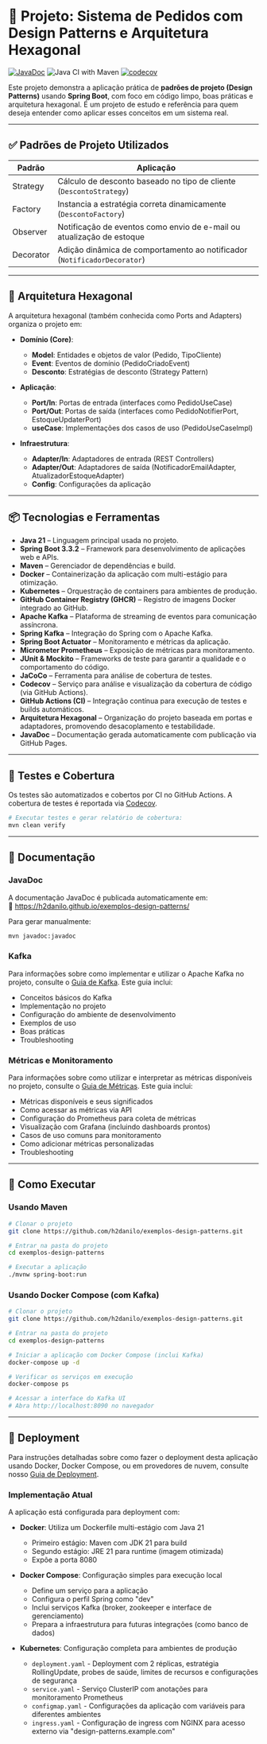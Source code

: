 # 🧠 Projeto: Sistema de Pedidos com Design Patterns e Arquitetura Hexagonal

[![JavaDoc](https://img.shields.io/badge/docs-javadoc-blue.svg)](https://h2danilo.github.io/exemplos-design-patterns/)
![Java CI with Maven](https://github.com/h2danilo/exemplos-design-patterns/actions/workflows/build.yml/badge.svg)
[![codecov](https://codecov.io/gh/h2danilo/exemplos-design-patterns/branch/main/graph/badge.svg)](https://codecov.io/gh/h2danilo/exemplos-design-patterns)

Este projeto demonstra a aplicação prática de **padrões de projeto (Design Patterns)** usando **Spring Boot**, com foco em código limpo, boas práticas e arquitetura hexagonal. É um projeto de estudo e referência para quem deseja entender como aplicar esses conceitos em um sistema real.

---

## ✅ Padrões de Projeto Utilizados

| Padrão     | Aplicação                                                                 |
|------------|---------------------------------------------------------------------------|
| Strategy   | Cálculo de desconto baseado no tipo de cliente (`DescontoStrategy`)      |
| Factory    | Instancia a estratégia correta dinamicamente (`DescontoFactory`)         |
| Observer   | Notificação de eventos como envio de e-mail ou atualização de estoque    |
| Decorator  | Adição dinâmica de comportamento ao notificador (`NotificadorDecorator`) |

---

## 🧱 Arquitetura Hexagonal

A arquitetura hexagonal (também conhecida como Ports and Adapters) organiza o projeto em:

- **Domínio (Core)**: 
  - **Model**: Entidades e objetos de valor (Pedido, TipoCliente)
  - **Event**: Eventos de domínio (PedidoCriadoEvent)
  - **Desconto**: Estratégias de desconto (Strategy Pattern)

- **Aplicação**:
  - **Port/In**: Portas de entrada (interfaces como PedidoUseCase)
  - **Port/Out**: Portas de saída (interfaces como PedidoNotifierPort, EstoqueUpdaterPort)
  - **useCase**: Implementações dos casos de uso (PedidoUseCaseImpl)

- **Infraestrutura**:
  - **Adapter/In**: Adaptadores de entrada (REST Controllers)
  - **Adapter/Out**: Adaptadores de saída (NotificadorEmailAdapter, AtualizadorEstoqueAdapter)
  - **Config**: Configurações da aplicação

---

## 📦 Tecnologias e Ferramentas

- **Java 21** – Linguagem principal usada no projeto.
- **Spring Boot 3.3.2** – Framework para desenvolvimento de aplicações web e APIs.
- **Maven** – Gerenciador de dependências e build.
- **Docker** – Containerização da aplicação com multi-estágio para otimização.
- **Kubernetes** – Orquestração de containers para ambientes de produção.
- **GitHub Container Registry (GHCR)** – Registro de imagens Docker integrado ao GitHub.
- **Apache Kafka** – Plataforma de streaming de eventos para comunicação assíncrona.
- **Spring Kafka** – Integração do Spring com o Apache Kafka.
- **Spring Boot Actuator** – Monitoramento e métricas da aplicação.
- **Micrometer Prometheus** – Exposição de métricas para monitoramento.
- **JUnit & Mockito** – Frameworks de teste para garantir a qualidade e o comportamento do código.
- **JaCoCo** – Ferramenta para análise de cobertura de testes.
- **Codecov** – Serviço para análise e visualização da cobertura de código (via GitHub Actions).
- **GitHub Actions (CI)** – Integração contínua para execução de testes e builds automáticos.
- **Arquitetura Hexagonal** – Organização do projeto baseada em portas e adaptadores, promovendo desacoplamento e testabilidade.
- **JavaDoc** – Documentação gerada automaticamente com publicação via GitHub Pages.

---

## 🧪 Testes e Cobertura

Os testes são automatizados e cobertos por CI no GitHub Actions. A cobertura de testes é reportada via [Codecov](https://codecov.io/gh/h2danilo/exemplos-design-patterns).

```bash
# Executar testes e gerar relatório de cobertura:
mvn clean verify
```

---

## 📄 Documentação

### JavaDoc

A documentação JavaDoc é publicada automaticamente em:  
🔗 https://h2danilo.github.io/exemplos-design-patterns/

Para gerar manualmente:

```bash
mvn javadoc:javadoc
```

### Kafka

Para informações sobre como implementar e utilizar o Apache Kafka no projeto, consulte o [Guia de Kafka](./docs/kafka-guide.md). Este guia inclui:

- Conceitos básicos do Kafka
- Implementação no projeto
- Configuração do ambiente de desenvolvimento
- Exemplos de uso
- Boas práticas
- Troubleshooting

### Métricas e Monitoramento

Para informações sobre como utilizar e interpretar as métricas disponíveis no projeto, consulte o [Guia de Métricas](./docs/metrics-guide.md). Este guia inclui:

- Métricas disponíveis e seus significados
- Como acessar as métricas via API
- Configuração do Prometheus para coleta de métricas
- Visualização com Grafana (incluindo dashboards prontos)
- Casos de uso comuns para monitoramento
- Como adicionar métricas personalizadas
- Troubleshooting

---

## 🚀 Como Executar

### Usando Maven

```bash
# Clonar o projeto
git clone https://github.com/h2danilo/exemplos-design-patterns.git

# Entrar na pasta do projeto
cd exemplos-design-patterns

# Executar a aplicação
./mvnw spring-boot:run
```

### Usando Docker Compose (com Kafka)

```bash
# Clonar o projeto
git clone https://github.com/h2danilo/exemplos-design-patterns.git

# Entrar na pasta do projeto
cd exemplos-design-patterns

# Iniciar a aplicação com Docker Compose (inclui Kafka)
docker-compose up -d

# Verificar os serviços em execução
docker-compose ps

# Acessar a interface do Kafka UI
# Abra http://localhost:8090 no navegador
```

---

## 🐳 Deployment

Para instruções detalhadas sobre como fazer o deployment desta aplicação usando Docker, Docker Compose, ou em provedores de nuvem, consulte nosso [Guia de Deployment](./docs/deployment-guide.md).

### Implementação Atual

A aplicação está configurada para deployment com:

- **Docker**: Utiliza um Dockerfile multi-estágio com Java 21
  - Primeiro estágio: Maven com JDK 21 para build
  - Segundo estágio: JRE 21 para runtime (imagem otimizada)
  - Expõe a porta 8080

- **Docker Compose**: Configuração simples para execução local
  - Define um serviço para a aplicação
  - Configura o perfil Spring como "dev"
  - Inclui serviços Kafka (broker, zookeeper e interface de gerenciamento)
  - Prepara a infraestrutura para futuras integrações (como banco de dados)

- **Kubernetes**: Configuração completa para ambientes de produção
  - `deployment.yaml` - Deployment com 2 réplicas, estratégia RollingUpdate, probes de saúde, limites de recursos e configurações de segurança
  - `service.yaml` - Serviço ClusterIP com anotações para monitoramento Prometheus
  - `configmap.yaml` - Configurações da aplicação com variáveis para diferentes ambientes
  - `ingress.yaml` - Configuração de ingress com NGINX para acesso externo via "design-patterns.example.com"
